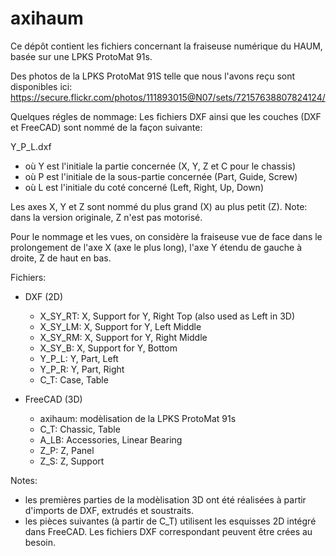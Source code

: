 axihaum
=======

Ce dépôt contient les fichiers concernant la fraiseuse numérique du HAUM, basée sur une LPKS ProtoMat 91s.

Des photos de la LPKS ProtoMat 91S telle que nous l'avons reçu sont disponibles ici:
https://secure.flickr.com/photos/111893015@N07/sets/72157638807824124/

Quelques régles de nommage:
Les fichiers DXF ainsi que les couches (DXF et FreeCAD) sont nommé de la façon suivante:

Y_P_L.dxf

 - où Y est l'initiale la partie concernée (X, Y, Z et C pour le chassis)
 - où P est l'initiale de la sous-partie concernée (Part, Guide, Screw)
 - où L est l'initiale du coté concerné (Left, Right, Up, Down)

Les axes X, Y et Z sont nommé du plus grand (X) au plus petit (Z).
Note: dans la version originale, Z n'est pas motorisé.

Pour le nommage et les vues, on considère la fraiseuse vue de face dans le prolongement de l'axe X (axe le plus long), l'axe Y étendu de gauche à droite, Z de haut en bas.

Fichiers:

 * DXF (2D)
   - X_SY_RT: X, Support for Y, Right Top (also used as Left in 3D)
   - X_SY_LM: X, Support for Y, Left Middle
   - X_SY_RM: X, Support for Y, Right Middle
   - X_SY_B: X, Support for Y, Bottom
   - Y_P_L: Y, Part, Left
   - Y_P_R: Y, Part, Right
   - C_T: Case, Table

 * FreeCAD (3D)
   - axihaum: modèlisation de la LPKS ProtoMat 91s
   - C_T: Chassic, Table
   - A_LB: Accessories, Linear Bearing
   - Z_P: Z, Panel
   - Z_S: Z, Support

Notes:
 * les premières parties de la modèlisation 3D ont été réalisées à partir d'imports de DXF, extrudés et soustraits.
 * les pièces suivantes (à partir de C_T) utilisent les esquisses 2D intégré dans FreeCAD. Les fichiers DXF correspondant peuvent être crées au besoin.
